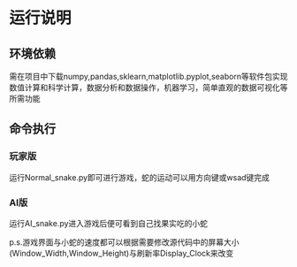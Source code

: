 # 运行说明

## 环境依赖

需在项目中下载numpy,pandas,sklearn,matplotlib.pyplot,seaborn等软件包实现数值计算和科学计算，数据分析和数据操作，机器学习，简单直观的数据可视化等所需功能

## 命令执行

### 玩家版

运行Normal_snake.py即可进行游戏，蛇的运动可以用方向键或wsad键完成

### AI版

运行AI_snake.py进入游戏后便可看到自己找果实吃的小蛇

p.s.游戏界面与小蛇的速度都可以根据需要修改源代码中的屏幕大小(Window_Width,Window_Height)与刷新率Display_Clock来改变